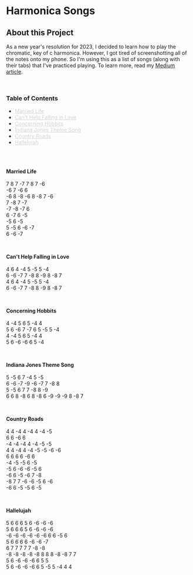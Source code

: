 # Harmonica Songs

## About this Project

As a new year's resolution for 2023, I decided to learn how to play the chromatic, key of c harmonica. However, I got tired of screenshotting all of the notes onto my phone. So I'm using this as a list of songs (along with their tabs) that I've practiced playing. To learn more, read my [Medium article](https://danblevins.medium.com/how-im-learning-to-play-the-harmonica-e30db3a2607e).

<br>

### Table of Contents
- <a href="#married-life" style="color: #d4d4d4;">Married Life</a>
- <a href="#cant-help-falling-in-love" style="color: #d4d4d4;">Can't Help Falling in Love</a>
- <a href="#concerning-hobbits" style="color: #d4d4d4;">Concerning Hobbits</a>
- <a href="#indiana-jones" style="color: #d4d4d4;">Indiana Jones Theme Song</a>
- <a href="#country-roads" style="color: #d4d4d4;">Country Roads</a>
- <a href="#hallelujah" style="color: #d4d4d4;">Hallelujah</a>

<br>
<br>

**<a id="married-life"></a>Married Life**
<br>
<br>
7 8 7 -7 7 8 7 -6
<br>
-6 7 -6 6
<br>
-6 8 -8 -6 8 -8 7 -6
<br>
7 -8 7 -7
<br>
-7 -8 -7 6
<br>
6 -7 6 -5
<br>
-5 6 -5
<br>
5 -5 6 -6 -7
<br>
6 -6 -7

<br>

**<a id="cant-help-falling-in-love"></a>Can't Help Falling in Love**
<br>
<br>
4 6 4 -4 5 -5 5 -4
<br>
6 -6 -7 7 -8 8 -9 8 -8 7
<br>
4 6 4 -4 5 -5 5 -4
<br>
6 -6 -7 7 -8 8 -9 8 -8 7

<br>

**<a id="concerning-hobbits"></a>Concerning Hobbits**
<br>
<br>
4 -4 5 6 5 -4 4
<br>
5 6 -6 7 -7 6 5 -5 5 -4
<br>
4 -4 5 6 5 -4 4
<br>
5 6 -6 -6 6 5 -4

<br>

**<a id="indiana-jones"></a>Indiana Jones Theme Song**
<br>
<br>
5 -5 6 7 -4 5 -5
<br>
6 -6 -7 -9 -6 -7 7 -8 8
<br>
5 -5 6 7 7 -8 8 -9
<br>
6 6 8 -8 6 8 -8 6 -9 -9 -9 8 -8 7

<br>

**<a id="country-roads"></a>Country Roads**
<br>
<br>
4 4 -4 4 -4 4 -4 -5
<br>
6 6 -6 6
<br>
-4 -4 -4 4 -4 -5 -5
<br>
4 4 -4 4 -4 -5 -5 -6 -6
<br>
6 6 6 6 -6 6
<br>
-4 -5 -5 6 -5
<br>
-5 6 -6 -6 -5 6
<br>
-6 6 -5 -6 7 -8
<br>
-8 7 7 -6 -6 -5 6 -6
<br>
-6 6 -5 -5 6 -5

<br>

**<a id="hallelujah"></a>Hallelujah**
<br>
<br>
5 6 6 6 5 6 -6 -6 -6
<br>
5 6 6 6 5 6 -6 -6 -6
<br>
-6 -6 -6 -6 -6 -6 6 6 -5 6
<br>
5 6 6 6 6 -6 -6 -7
<br>
6 7 7 7 7 7 -8 -8
<br>
-8 -8 -8 -8 -8 8 8 8 -8 -8 7 7
<br>
5 6 -6 -6 -6 6 5 5
<br>
5 6 -6 -6 -6 6 5 -5 5 -4 4 4


